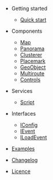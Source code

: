 - Getting started
  - [Quick start](quickstart.md  'Quick start | Angular Yandex Map')

- Components
  - [Map](components/map.md 'Map | Angular Yandex Map')
  - [Panorama](components/panorama.md 'Panorama | Angular Yandex Map')
  - [Clusterer](components/clusterer.md 'Clusterer | Angular Yandex Map')
  - [Placemark](components/placemark.md 'Placemark | Angular Yandex Map')
  - [GeoObject](components/geoobject.md 'GeoObject | Angular Yandex Map')
  - [Multiroute](components/multiroute.md 'Multiroute | Angular Yandex Map')
  - [Controls](components/controls.md 'Controls | Angular Yandex Map')

- Services
  - [Script](services/script.md 'Script | Angular Yandex Map')

- Interfaces
  - [IConfig](interfaces/config.md 'IConfig | Angular Yandex Map')
  - [IEvent](interfaces/event.md 'IEvent | Angular Yandex Map')
  - [ILoadEvent](interfaces/load-event.md 'ILoadEvent | Angular Yandex Map')

- [Examples](examples.md 'Examples | Angular Yandex Map')
- [Changelog](https://github.com/ddubrava/angular8-yandex-maps/blob/develop/CHANGELOG.md)
- [Licence](https://github.com/ddubrava/angular8-yandex-maps/blob/develop/LICENSE.md)
